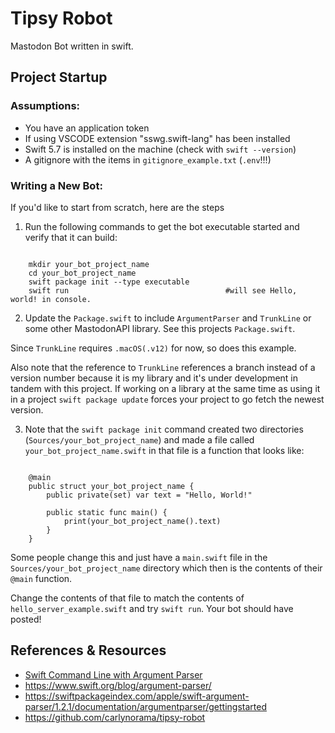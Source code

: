 # Tipsy Robot

Mastodon Bot written in swift. 


## Project Startup

### Assumptions: 
- You have an application token 
- If using VSCODE  extension "sswg.swift-lang" has been installed 
- Swift 5.7 is installed on the machine (check with `swift --version`)
- A gitignore with the items in `gitignore_example.txt` (`.env`!!!)

### Writing a New Bot: 

If you'd like to start from scratch, here are the steps

1) Run the following commands to get the bot executable started and verify that it can build:

```

    mkdir your_bot_project_name
    cd your_bot_project_name
    swift package init --type executable
    swift run                                   #will see Hello, world! in console. 

```

2) Update the `Package.swift` to include `ArgumentParser` and `TrunkLine` or some other MastodonAPI library. See this projects `Package.swift`. 

Since `TrunkLine` requires `.macOS(.v12)` for now, so does this example. 

Also note that the reference to `TrunkLine` references a branch instead of a version number because it is my library and it's under development in tandem with this project. If working on a library at the same time as using it in a project `swift package update` forces your project to go fetch the newest version. 

3) Note that the `swift package init` command created two directories (`Sources/your_bot_project_name`) and made a file called `your_bot_project_name.swift` in that file is a function that looks like:

```

    @main
    public struct your_bot_project_name {
        public private(set) var text = "Hello, World!"

        public static func main() {
            print(your_bot_project_name().text)
        }
    }

```

Some people change this and just have a `main.swift` file in the `Sources/your_bot_project_name` directory which then is the contents of their `@main` function. 

Change the contents of that file to match the contents of `hello_server_example.swift` and try `swift run`. Your bot should have posted! 


## References & Resources

- [Swift Command Line with Argument Parser](https://www.youtube.com/watch?v=pQt71tLmiac)
- https://www.swift.org/blog/argument-parser/
- https://swiftpackageindex.com/apple/swift-argument-parser/1.2.1/documentation/argumentparser/gettingstarted
- https://github.com/carlynorama/tipsy-robot
